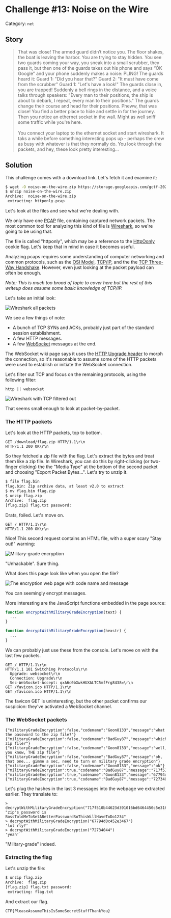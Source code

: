 # Challenge #13: Noise on the Wire

Category: `net`

## Story

>That was close! The armed guard didn’t notice you. The floor shakes, the boat is leaving the harbor. You are trying to stay hidden. You see two guards coming your way, you sneak into a small scrubber, they pass it, but then one of the guards takes out his phone and says “OK Google” and your phone suddenly makes a noise: PLING! The guards heard it: Guard 1: "Did you hear that?" Guard 2: "It must have come from the scrubber" Guard 1: "Let's have a look!" The guards close in, you are trapped! Suddenly a bell rings in the distance, and a voice talks through speakers: "Every man to their positions, the ship is about to debark, I repeat, every man to their positions." The guards change their course and head for their positions. Pheww, that was close! You find a better place to hide and settle in for the journey. Then you notice an ethernet socket in the wall. Might as well sniff some traffic while you're here.<br/><br/>
>You connect your laptop to the ethernet socket and start wireshark. It taks a while before something interesting pops up - perhaps the crew as busy with whatever is that they normally do. You look through the packets, and hey, these look pretty interesting...

## Solution

This challenge comes with a download link. Let's fetch it and examine it:

```sh
$ wget -O noise-on-the-wire.zip https://storage.googleapis.com/gctf-2021-attachments-project/c857cf4543aafba2cd93b1d381088557ccc63e839c505310a8e212ecd8355a0b6fce3421ed822fb0cdb6c63d0aec9ef794c90ace6010695334816fab88b6a740
$ unzip noise-on-the-wire.zip
Archive:  noise-on-the-wire.zip
 extracting: httponly.pcap
```

Let's look at the files and see what we're dealing with.

We only have one [PCAP](https://www.reviversoft.com/en/file-extensions/pcap) file, containing captured network packets. The most common tool for analyzing this kind of file is [Wireshark](https://www.wireshark.org/), so we're going to be using that.

The file is called "httponly", which may be a reference to the [HttpOonly](https://owasp.org/www-community/HttpOnly) cookie flag. Let's keep that in mind in case it becomes useful.

Analyzing pcaps requires some understanding of computer networking and common protocols, such as the [OSI Model](https://en.wikipedia.org/wiki/OSI_model), [TCP/IP](https://en.wikipedia.org/wiki/Internet_protocol_suite), and the the [TCP Three-Way Handshake](https://en.wikipedia.org/wiki/Transmission_Control_Protocol#Connection_establishment). However, even just looking at the packet payload can often be enough.

*Note: This is much too broad of topic to cover here but the rest of this writeup does assume some basic knowledge of TCP/IP.*

Let's take an initial look:

![Wireshark all packets](wireshark_all_packets.png)

We see a few things of note:

* A bunch of TCP SYNs and ACKs, probably just part of the standard session establishment.
* A few HTTP messages.
* A few [WebSocket](https://en.wikipedia.org/wiki/WebSocket) messages at the end.

The WebSocket wiki page says it uses the [HTTP Upgrade header](https://en.wikipedia.org/wiki/HTTP/1.1_Upgrade_header) to morph the connection, so it's reasonable to assume some of the HTTP packets were used to establish or initiate the WebSocket connection.

Let's filter out TCP and focus on the remaining protocols, using the following filter:

```
http || websocket
```

![Wireshark with TCP filtered out](wireshark_tcp_filtered.png)

That seems small enough to look at packet-by-packet.

### The HTTP packets

Let's look at the HTTP packets, top to bottom.

```
GET /download/flag.zip HTTP/1.1\r\n
HTTP/1.1 200 OK\r\n
```

So they fetched a zip file with the flag. Let's extract the bytes and treat them like a zip file. In Wireshark, you can do this by right-clicking (or two-finger clicking) the the "Media Type" at the bottom of the second packet and choosing "Export Packet Bytes...". Let's try to unzip it.

```sh
$ file flag.bin
flag.bin: Zip archive data, at least v2.0 to extract
$ mv flag.bin flag.zip
$ unzip flag.zip
Archive:  flag.zip
[flag.zip] flag.txt password:
```

Drats, foiled. Let's move on.

```
GET / HTTP/1.1\r\n
HTTP/1.1 200 OK\r\n
```

Nice! This second request contains an HTML file, with a super scary "Stay out!" warning:

![Military-grade encryption](military_grade.png)

"Unhackable". Sure thing.

What does this page look like when you open the file?

![The encryption web page with code name and message](code_and_message.png)

You can seemingly encrypt messages.

More interesting are the JavaScript functions embedded in the page source:

```js
function encryptWithMilitaryGradeEncryption(text) {
  ...
}

function decryptWithMilitaryGradeEncryption(hexstr) {
  ...
}
```

We can probably just use these from the console. Let's move on with the last few packets.

```
GET / HTTP/1.1\r\n
HTTP/1.1 101 Switching Protocols\r\n
  Upgrade: websocket\r\n
  Connection: Upgrade\r\n
  Sec-WebSocket-Accept: qxA6c0bXwkHUXALTC5mfFrg8438=\r\n
GET /favicon.ico HTTP/1.1\r\n
GET /favicon.ico HTTP/1.1\r\n
```

The favicon GET is uninteresting, but the other packet confirms our suspicion: they've activated a WebSocket channel.

### The WebSocket packets

```
{"militaryGradeEncryption":false,"codename":"Goon8133","message":"what's the password to the zip file?"}
{"militaryGradeEncryption":false,"codename":"BadGuy87","message":"which zip file?"}
{"militaryGradeEncryption":false,"codename":"Goon8133","message":"well, you know, THE zip file"}
{"militaryGradeEncryption":false,"codename":"BadGuy87","message":"oh, that one... gimme a sec, need to turn on military grade encryption"}
{"militaryGradeEncryption":false,"codename":"Goon8133","message":"ok"}
{"militaryGradeEncryption":true,"codename":"BadGuy87","message":"717f510b44623d391016bd6464450c5e316d1a0c16b95f794d487a2719373000be4a54445843273f080216b97c795348642d19300a169d627a4d645634280c0c21a53a241218"}
{"militaryGradeEncryption":true,"codename":"Goon8133","message":"67794d0c452e3467"}
{"militaryGradeEncryption":true,"codename":"BadGuy87","message":"72734044"}
```

Let's plug the hashes in the last 3 messages into the webpage we extracted earlier. They translate to:

```
> decryptWithMilitaryGradeEncryption("717f510b44623d391016bd6464450c5e316d1a0c16b95f794d487a2719373000be4a54445843273f080216b97c795348642d19300a169d627a4d645634280c0c21a53a241218")
"zip's password is BossToldMeToSetABetterPasswordSoThisWillHaveToDo1234"
> decryptWithMilitaryGradeEncryption("67794d0c452e3467")
'lol rly?'
> decryptWithMilitaryGradeEncryption("72734044")
'yeah'
```

"Military-grade" indeed.

### Extracting the flag

Let's unzip the file:

```sh
$ unzip flag.zip
Archive:  flag.zip
[flag.zip] flag.txt password:
 extracting: flag.txt
```

And extract our flag.

```
CTF{PleaseAssumeThisIsSomeSecretStuffThankYou}
```
